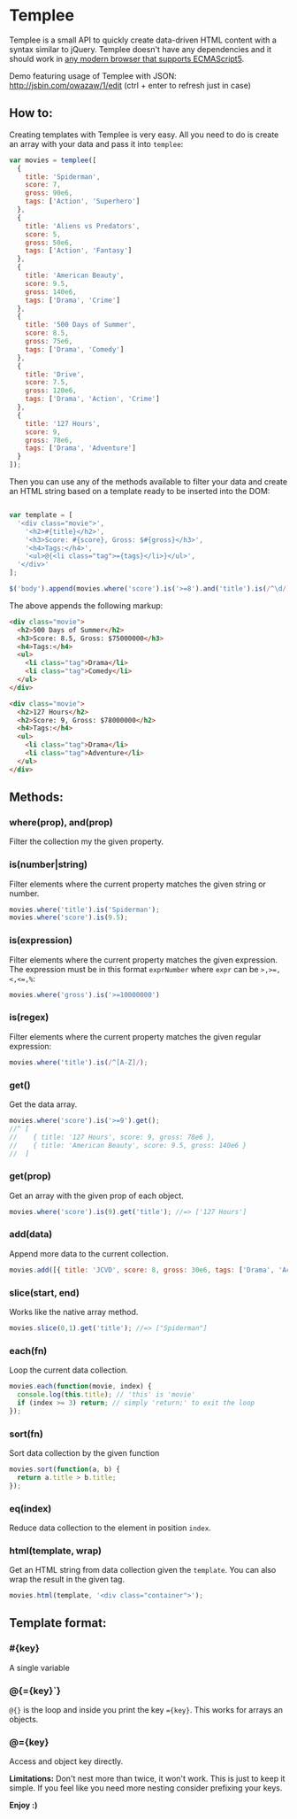 # Templee

Templee is a small API to quickly create data-driven HTML content with a syntax similar to jQuery. Templee doesn't have any dependencies and it should work in [any modern browser that supports ECMAScript5](http://kangax.github.com/es5-compat-table/).

Demo featuring usage of Templee with JSON: http://jsbin.com/owazaw/1/edit (ctrl + enter to refresh just in case)

## How to:

Creating templates with Templee is very easy. All you need to do is create an array with your data and pass it into `templee`:

```javascript
var movies = templee([
  { 
    title: 'Spiderman', 
    score: 7, 
    gross: 90e6,
    tags: ['Action', 'Superhero']
  },
  { 
    title: 'Aliens vs Predators', 
    score: 5, 
    gross: 50e6,
    tags: ['Action', 'Fantasy']
  },
  { 
    title: 'American Beauty', 
    score: 9.5, 
    gross: 140e6,
    tags: ['Drama', 'Crime']
  },
  { 
    title: '500 Days of Summer', 
    score: 8.5, 
    gross: 75e6,
    tags: ['Drama', 'Comedy']
  },
  { 
    title: 'Drive', 
    score: 7.5, 
    gross: 120e6,
    tags: ['Drama', 'Action', 'Crime']
  },
  { 
    title: '127 Hours', 
    score: 9,
    gross: 78e6,
    tags: ['Drama', 'Adventure']
  }
]);
```  

Then you can use any of the methods available to filter your data and create an HTML string based on a template ready to be inserted into the DOM:

```javascript

var template = [
  '<div class="movie">',
    '<h2>#{title}</h2>',
    '<h3>Score: #{score}, Gross: $#{gross}</h3>',
    '<h4>Tags:</h4>',
    '<ul>@{<li class="tag">={tags}</li>}</ul>',
  '</div>'
];

$('body').append(movies.where('score').is('>=8').and('title').is(/^\d/).html(template));
```

The above appends the following markup:

```html
<div class="movie">
  <h2>500 Days of Summer</h2>
  <h3>Score: 8.5, Gross: $75000000</h3>
  <h4>Tags:</h4>
  <ul>
    <li class="tag">Drama</li>
    <li class="tag">Comedy</li>
  </ul>
</div>

<div class="movie">
  <h2>127 Hours</h2>
  <h2>Score: 9, Gross: $78000000</h2>
  <h4>Tags:</h4>
  <ul>
    <li class="tag">Drama</li>
    <li class="tag">Adventure</li>
  </ul>
</div>
```

## Methods:

### where(prop), and(prop)

Filter the collection my the given property.

### is(number|string)

Filter elements where the current property matches the given string or number.

```javascript
movies.where('title').is('Spiderman');
movies.where('score').is(9.5);
```

### is(expression)

Filter elements where the current property matches the given expression. The expression must be in this format `exprNumber` where `expr` can be `>,>=,<,<=,%`:

```javascript
movies.where('gross').is('>=10000000')
```

### is(regex)

Filter elements where the current property matches the given regular expression:

```javascript
movies.where('title').is(/^[A-Z]/);
```

### get()

Get the data array.

```javascript
movies.where('score').is('>=9').get();
//^ [
//    { title: '127 Hours', score: 9, gross: 78e6 },
//    { title: 'American Beauty', score: 9.5, gross: 140e6 }
//  ]
```

### get(prop)

Get an array with the given prop of each object.

```javascript
movies.where('score').is(9).get('title'); //=> ['127 Hours']
```

### add(data)

Append more data to the current collection.

```javascript
movies.add([{ title: 'JCVD', score: 8, gross: 30e6, tags: ['Drama', 'Action'] }]);
```

### slice(start, end)

Works like the native array method.

```javascript
movies.slice(0,1).get('title'); //=> ["Spiderman"] 
```

### each(fn)

Loop the current data collection.

```javascript
movies.each(function(movie, index) {
  console.log(this.title); // 'this' is 'movie'
  if (index >= 3) return; // simply 'return;' to exit the loop
});
```

### sort(fn)

Sort data collection by the given function

```javascript
movies.sort(function(a, b) {
  return a.title > b.title;
});
```

### eq(index)

Reduce data collection to the element in position `index`.

### html(template, wrap)

Get an HTML string from data collection given the `template`. You can also wrap the result in the given tag.

```javascript
movies.html(template, '<div class="container">');
```

## Template format:

### #{key}
A single variable

### @{<tag>={key}</tag>`}
`@{}` is the loop and inside you print the key `={key}`. This works for arrays an objects.

### @={key}
Access and object key directly.

**Limitations:** Don't nest more than twice, it won't work. This is just to keep it simple. If you feel like you need more nesting consider prefixing your keys.

**Enjoy :)**
